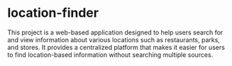 # location-finder
This project is a web-based application designed to help users search for and view information about various locations such as restaurants, parks, and stores. It provides a centralized platform that makes it easier for users to find location-based information without searching multiple sources.
